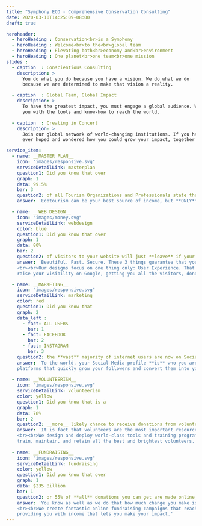 ```yaml
---
title: "Symphony ECO - Comprehensive Conservation Consulting"
date: 2020-03-10T14:25:09+08:00
draft: true

heroheader:
  - heroHeading : Conservation<br>is a Symphony
  - heroHeading : Welcome<br>to the<br>global team
  - heroHeading : Elevating both<br>economy and<br>environment
  - heroHeading : One planet<br>one team<br>one mission
slides :
  - caption  : Conscientious Consulting
    description: >
      You do what you do because you have a vision. We do what we do
      because we are determined to make that vision a reality.

  - caption  : Global Team, Global Impact
    description: >
      To have the greatest impact, you must engage a global audience. We are here to provide 
      you with the tools and know-how to reach the world.

  - caption  : Creating in Concert
    description: >
      Join our global network of world-changing institutions. If you have
      ever hoped and wondered how you could grow your impact, together we will do just that.

service_item: 
  - name: __MASTER PLAN__
    icon: "images/responsive.svg"
    serviceDetailLink: masterplan
    question1: Did you know that over
    graph: 1
    data: 99.5% 
    bar: 3
    question2: of all Tourism Organizations and Professionals state that Ecotourism is a **rapidly** growing industry?
    answer: 'Ecotourism can be your best source of income, but **ONLY** if you have a great plan to follow.<br><br>Our internationally recognized Ecotourism Management Plans give both NGOs and Government Agencies the very best tools to gain the greatest benefit.'

  - name: __WEB DESIGN__
    icon: "images/money.svg"
    serviceDetailLink: webdesign
    color: blue
    question1: Did you know that over
    graph: 1
    data: 80% 
    bar: 2
    question2: of visitors to your website will just **leave** if your website is not secure or takes longer than 3 seconds to load?
    answer: 'Beautiful. Fast. Secure. These 3 things guarantee that you and your goals are never forgotten. 
    <br><br>Our designs focus on one thing only: User Experience. That is how we
    raise your visibility on Google, getting you all the visitors, donors, and volunteers you need.'

  - name: __MARKETING__
    icon: "images/responsive.svg"
    serviceDetailLink: marketing
    color: red
    question1: Did you know that
    graph: 2
    data_left :
      - fact: ALL USERS
        bar: 1
      - fact: FACEBOOK
        bar: 2
      - fact: INSTAGRAM
        bar: 3
    question2: the **vast** majority of internet users are now on Social Media, using it to donate, volunteer, and plan where to travel?
    answer: 'To the world, your Social Media profile **is** who you are and what you do. Use it well.<br><br>We design Social Media profiles on all 
    platforms that quickly grow your followers and convert them into your greatest supporters as visitors, volunteers, and donors.'
 
  - name: __VOLUNTEERISM__
    icon: "images/responsive.svg"
    serviceDetailLink: volunteerism
    color: yellow
    question1: Did you know that is a
    graph: 1
    data: 78%
    bar: 2
    question2: __more__ likely chance to receive donations from volunteers than non-volunteers?
    answer: 'It is fact that volunteers are the most important resource for the success of your cause. 
    <br><br>We design and deploy world-class tools and training programs that guarantee that you attain,
    train, maintain, and retain all the best and brightest volunteers.'
 
  - name: __FUNDRAISING__
    icon: "images/responsive.svg"
    serviceDetailLink: fundraising
    color: yellow
    question1: Did you know that over
    graph: 1
    data: $235 Billion
    bar: 1
    question2: or 55% of **all** donations you can get are made online, mainly through Social Media and your website?
    answer: 'You know as well as we do that how much change you make is directly tied to funding. 
    <br><br>We create fantastic online fundraising campaigns that reach donors and investors all over the world, 
    providing you with income that lets you make your impact.'
---
```


